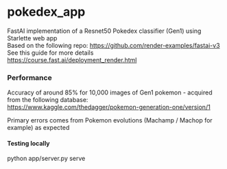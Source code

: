# pokedex_app
FastAI implementation of a Resnet50 Pokedex classifier (Gen1) using Starlette web app  
Based on the following repo: https://github.com/render-examples/fastai-v3  
See this guide for more details https://course.fast.ai/deployment_render.html  


### Performance
Accuracy of around 85% for 10,000 images of Gen1 pokemon - acquired from the following database:  
https://www.kaggle.com/thedagger/pokemon-generation-one/version/1  
  
Primary errors comes from Pokemon evolutions (Machamp / Machop for example) as expected


#### Testing locally
python app/server.py serve
